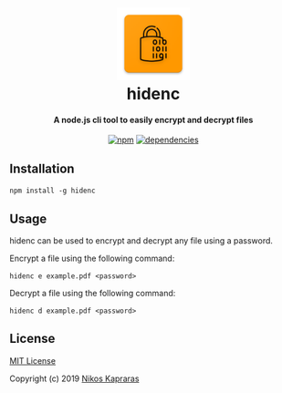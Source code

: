 <h1 align="center">
  <br>
  <img src="./assets/hidenc-logo.png" alt="hidenc" width="128">
  <br>
  hidenc
  <br>
</h1>

<h4 align="center">A node.js cli tool to easily encrypt and decrypt files</h4>

<p align="center">
  <a href="https://img.shields.io/npm/dm/hidenc"><img src="https://img.shields.io/npm/dm/hidenc" alt="npm"></a>
  <a href="https://img.shields.io/david/nikosk93/hidenc">
    <img src="https://img.shields.io/david/nikosk93/hidenc" alt="dependencies">
  </a>
</p>

## Installation

```
npm install -g hidenc
```

## Usage

hidenc can be used to encrypt and decrypt any file using a password.

Encrypt a file using the following command:

```
hidenc e example.pdf <password>
```

Decrypt a file using the following command:

```
hidenc d example.pdf <password>
```

## License <a name="license"></a>

[MIT License](https://github.com/kapraran/hidenc/blob/master/LICENSE)

Copyright (c) 2019 [Nikos Kapraras](https://kapraran.dev)
